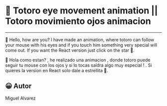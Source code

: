 <h1> 🐰 Totoro eye movement animation  || Totoro movimiento ojos animacion </h1>

<hr>

<p>👋 Hello, how are you? I have made an animation, where totoro can follow your mouse with his eyes and if you touch him something very special will come out. If you want the React version just click on the star 🌟.</p>

<p>👋 Hola como estan? , he realizado una animacion , donde totoro puede seguir tu mouse con los ojos y si lo tocas saldra algo muy especial ! . Si quieres la version en React solo dale a estrellita 🌟. </p>


<h2>😀 Autor</h2>
<span>Miguel Alvarez</span>

